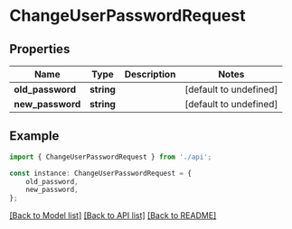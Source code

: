 # ChangeUserPasswordRequest


## Properties

Name | Type | Description | Notes
------------ | ------------- | ------------- | -------------
**old_password** | **string** |  | [default to undefined]
**new_password** | **string** |  | [default to undefined]

## Example

```typescript
import { ChangeUserPasswordRequest } from './api';

const instance: ChangeUserPasswordRequest = {
    old_password,
    new_password,
};
```

[[Back to Model list]](../README.md#documentation-for-models) [[Back to API list]](../README.md#documentation-for-api-endpoints) [[Back to README]](../README.md)
